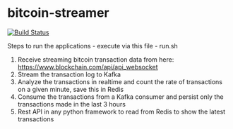 # bitcoin-streamer

[![Build Status](https://travis-ci.org/ayushkalani/bitcoin-streamer.svg?branch=master)](https://travis-ci.org/ayushkalani/bitcoin-streamer)

Steps to run the applications - 
execute via this file - run.sh

1. Receive streaming bitcoin transaction data from here: https://www.blockchain.com/api/api_websocket
2. Stream the transaction log to Kafka
3. Analyze the transactions in realtime and count the rate of transactions on a given minute, save this in Redis
4. Consume the transactions from a Kafka consumer and persist only the transactions made in the last 3 hours
5. Rest API in any python framework to read from Redis to show the latest transactions

